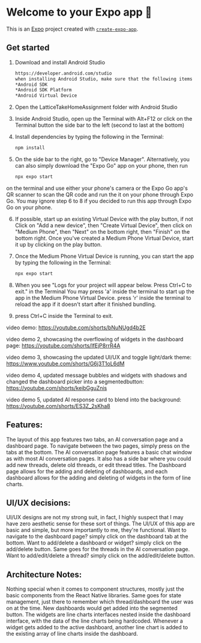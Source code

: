 # Welcome to your Expo app 👋

This is an [Expo](https://expo.dev) project created with [`create-expo-app`](https://www.npmjs.com/package/create-expo-app).

## Get started

1. Download and install Android Studio

   ```bash
   https://developer.android.com/studio
   when installing Android Studio, make sure that the following items are checked:
   *Android SDK
   *Android SDK Platform
   *Android Virtual Device
   ```

2. Open the LatticeTakeHomeAssignment folder with Android Studio

3. Inside Android Studio, open up the Terminal with Alt+F12 or click on 
the Terminal button the side bar to the left (second to last at the bottom)

4. Install dependencies by typing the following in the Terminal:

   ```bash
   npm install
   ```
   
5. On the side bar to the right, go to "Device Manager". Alternatively, you can also simply download
 the "Expo Go" app on your phone, then run
   ```bash
   npx expo start
   ```
on the terminal and use either your phone's camera or the Expo Go app's QR scanner to scan
the QR code and run the it on your phone through Expo Go. You may ignore step 6 to 8 if you
decided to run this app through Expo Go on your phone.

6. If possible, start up an existing Virtual Device with the play button, 
if not Click on "Add a new device", then "Create Virtual Device", 
then click on "Medium Phone", then "Next" on the bottom right, 
then "Finish" on the bottom right. Once you've created a Medium Phone Virtual Device,
start it up by clicking on the play button.

7. Once the Medium Phone Virtual Device is running, you can start the app by 
typing the following in the Terminal:

   ```bash
   npx expo start
   ```

8. When you see "Logs for your project will appear below. Press Ctrl+C to exit." in the Terminal
You may press 'a' inside the terminal to start up the app in the Medium Phone Virtual Device.
press 'r' inside the terminal to reload the app if it doesn't start after it finished bundling.

9. press Ctrl+C inside the Terminal to exit.


video demo:
https://youtube.com/shorts/bNuNUgd4b2E

video demo 2, showcasing the overflowing of widgets in the dashboard page:
https://youtube.com/shorts/IfEjP8rrR4A

video demo 3, showcasing the updated UI/UX and toggle light/dark theme:
https://www.youtube.com/shorts/G6j3T1oL6dM

video demo 4, updated message bubbles and widgets with shadows and changed the dashboard picker into a segmentedbutton:
https://youtube.com/shorts/keibGguZnis

video demo 5, updated AI response card to blend into the background:
https://youtube.com/shorts/ES3Z_2sKha8

## Features:

The layout of this app features two tabs, an AI conversation page and a dashboard page. 
To navigate between the two pages, simply press on the tabs at the bottom.
The AI conversation page features a basic chat window as with most AI conversation pages. It
also has a side bar where you could add new threads, delete old threads, or edit thread titles.
The Dashboard page allows for the adding and deleting of dashboards, and each dashboard allows
for the adding and deleting of widgets in the form of line charts.

## UI/UX decisions:

UI/UX designs are not my strong suit, in fact, I highly suspect that I may have 
zero aesthetic sense for these sort of things. 
The UI/UX of this app are basic and simple, but more importantly to me,
they're functional. Want to navigate to the dashboard page? simply click on the dashboard tab
at the bottom. Want to add/delete a dashboard or widget? simply click on the add/delete button.
Same goes for the threads in the AI conversation page. Want to add/edit/delete a thread? simply
click on the add/edit/delete button.

## Architecture Notes:

Nothing special when it comes to component structures, mostly just the basic components from 
the React Native libraries. Same goes for state management, just there to remember which
thread/dashboard the user was on at the time. New dashboards would get added into the segmented button.
The widgets are line charts interfaces nested inside the dashboard interface, 
with the data of the line charts being hardcoded. Whenever a widget gets added 
to the active dashboard, another line chart is added to the existing
array of line charts inside the dashboard.